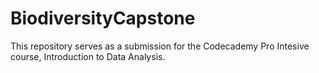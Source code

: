 # BiodiversityCapstone

This repository serves as a submission for the Codecademy Pro Intesive course, Introduction to Data Analysis.
